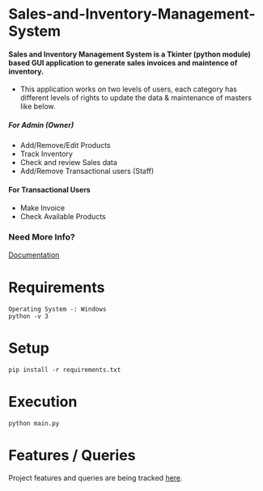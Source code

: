 # Sales-and-Inventory-Management-System

#### Sales and Inventory Management System is a Tkinter (python module) based GUI application to generate sales invoices and maintence of inventory.

*	This application works on two levels of users, each category has different levels of rights to update the data & maintenance of masters like below.

##### For Admin (Owner)
*	Add/Remove/Edit Products
*	Track Inventory
*	Check and review Sales data
*	Add/Remove Transactional users (Staff) 

#### For Transactional Users
*	Make Invoice
*	Check Available Products

### Need More Info? 
[Documentation](https://github.com/pj28105/Sales-and-Inventory-Management-System/blob/master/Documentation/Sales%20and%20Inventory%20Management%20System.docx)

# Requirements
```
Operating System -: Windows
python -v 3
```

# Setup 
```
pip install -r requirements.txt
```

# Execution
```
python main.py
```

# Features / Queries
Project features and queries are being tracked [here](https://github.com/pj28105/Sales-and-Inventory-Management-System/issues).
